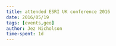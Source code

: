 ```yaml
---
title: attended ESRI UK conference 2016
date: 2016/05/19
tags: [events,geo]
author: Jez Nicholson
time-spent: 1d
---
```

